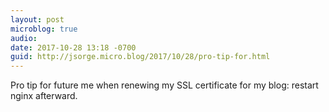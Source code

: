 ```yaml
---
layout: post
microblog: true
audio: 
date: 2017-10-28 13:18 -0700
guid: http://jsorge.micro.blog/2017/10/28/pro-tip-for.html
---
```

Pro tip for future me when renewing my SSL certificate for my blog: restart nginx afterward.

